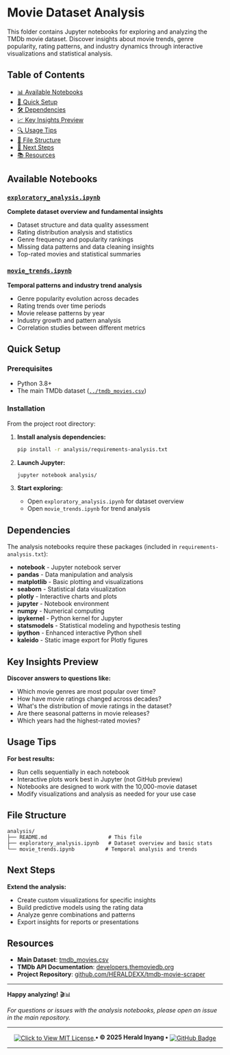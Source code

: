 # Movie Dataset Analysis

This folder contains Jupyter notebooks for exploring and analyzing the TMDb movie dataset. Discover insights about movie trends, genre popularity, rating patterns, and industry dynamics through interactive visualizations and statistical analysis.

## Table of Contents

- [📊 Available Notebooks](#available-notebooks)
- [🚀 Quick Setup](#quick-setup)
- [🛠️ Dependencies](#dependencies)
- [📈 Key Insights Preview](#key-insights-preview)
- [🔍 Usage Tips](#usage-tips)
- [📁 File Structure](#file-structure)
- [🎯 Next Steps](#next-steps)
- [📚 Resources](#resources)

## Available Notebooks

### [`exploratory_analysis.ipynb`](./exploratory_analysis.ipynb)

**Complete dataset overview and fundamental insights**

- Dataset structure and data quality assessment
- Rating distribution analysis and statistics
- Genre frequency and popularity rankings
- Missing data patterns and data cleaning insights
- Top-rated movies and statistical summaries

### [`movie_trends.ipynb`](./movie_trends.ipynb)

**Temporal patterns and industry trend analysis**

- Genre popularity evolution across decades
- Rating trends over time periods
- Movie release patterns by year
- Industry growth and pattern analysis
- Correlation studies between different metrics

## Quick Setup

### Prerequisites

- Python 3.8+
- The main TMDb dataset ([`../tmdb_movies.csv`](../tmdb_movies.csv))

### Installation

From the project root directory:

1. **Install analysis dependencies:**

   ```bash
   pip install -r analysis/requirements-analysis.txt
   ```

2. **Launch Jupyter:**

   ```bash
   jupyter notebook analysis/
   ```

3. **Start exploring:**
   - Open `exploratory_analysis.ipynb` for dataset overview
   - Open `movie_trends.ipynb` for trend analysis

## Dependencies

The analysis notebooks require these packages (included in `requirements-analysis.txt`):

- **notebook** - Jupyter notebook server
- **pandas** - Data manipulation and analysis
- **matplotlib** - Basic plotting and visualizations
- **seaborn** - Statistical data visualization
- **plotly** - Interactive charts and plots
- **jupyter** - Notebook environment
- **numpy** - Numerical computing
- **ipykernel** - Python kernel for Jupyter
- **statsmodels** - Statistical modeling and hypothesis testing
- **ipython** - Enhanced interactive Python shell
- **kaleido** - Static image export for Plotly figures

## Key Insights Preview

**Discover answers to questions like:**

- Which movie genres are most popular over time?
- How have movie ratings changed across decades?
- What's the distribution of movie ratings in the dataset?
- Are there seasonal patterns in movie releases?
- Which years had the highest-rated movies?

## Usage Tips

**For best results:**

- Run cells sequentially in each notebook
- Interactive plots work best in Jupyter (not GitHub preview)
- Notebooks are designed to work with the 10,000-movie dataset
- Modify visualizations and analysis as needed for your use case

## File Structure

```
analysis/
├── README.md                    # This file
├── exploratory_analysis.ipynb   # Dataset overview and basic stats
└── movie_trends.ipynb          # Temporal analysis and trends
```

## Next Steps

**Extend the analysis:**

- Create custom visualizations for specific insights
- Build predictive models using the rating data
- Analyze genre combinations and patterns
- Export insights for reports or presentations

## Resources

- **Main Dataset**: [tmdb_movies.csv](../tmdb_movies.csv)
- **TMDb API Documentation**: [developers.themoviedb.org](https://developers.themoviedb.org)
- **Project Repository**: [github.com/HERALDEXX/tmdb-movie-scraper](https://github.com/HERALDEXX/tmdb-movie-scraper)

---

**Happy analyzing!** 🎬📊

_For questions or issues with the analysis notebooks, please open an issue in the main repository._

---

<div align="center">
    <p>
        <a href="https://raw.githubusercontent.com/HERALDEXX/tmdb-movie-scraper/refs/heads/main/LICENSE" target="_blank">
            <img src="https://img.shields.io/badge/License-MIT-yellow.svg?style=flat-square" alt="Click to View MIT License" style="vertical-align: middle;" />
        </a> <strong style="font-weight: bold;">• © 2025 Herald Inyang •</strong> 
        <a href="https://github.com/HERALDEXX" target="_blank">
            <img src="https://img.shields.io/badge/GitHub-HERALDEXX-000?style=flat-square&logo=github" alt="GitHub Badge" style="vertical-align: middle;" />
        </a>
    </p>
</div>

---
